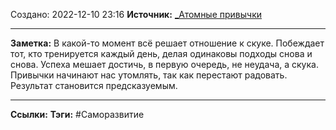 Создано: 2022-12-10 23:16
**Источник:** [_Атомные привычки](_Атомные%20привычки.md)
***
**Заметка:**  В какой-то момент всё решает отношение к скуке. Побеждает тот, кто тренируется каждый день, делая одинаковы подходы снова и снова. Успеха мешает достичь, в первую очередь, не неудача, а скука. Привычки начинают нас утомлять, так как перестают радовать. Результат становится предсказуемым. 
***
**Ссылки:** 
**Тэги:** #Саморазвитие 

